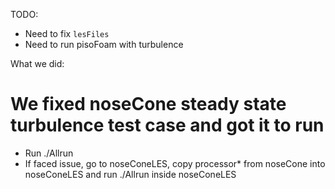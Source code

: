 TODO:

* Need to fix `lesFiles`
* Need to run pisoFoam with turbulence

What we did:

# We fixed noseCone steady state turbulence test case and got it to run

* Run ./Allrun
* If faced issue, go to noseConeLES, copy processor* from noseCone into noseConeLES and run ./Allrun inside noseConeLES